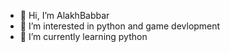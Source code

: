 - 👋 Hi, I’m AlakhBabbar
- 👀 I’m interested in python and game devlopment
- 🌱 I’m currently learning python

